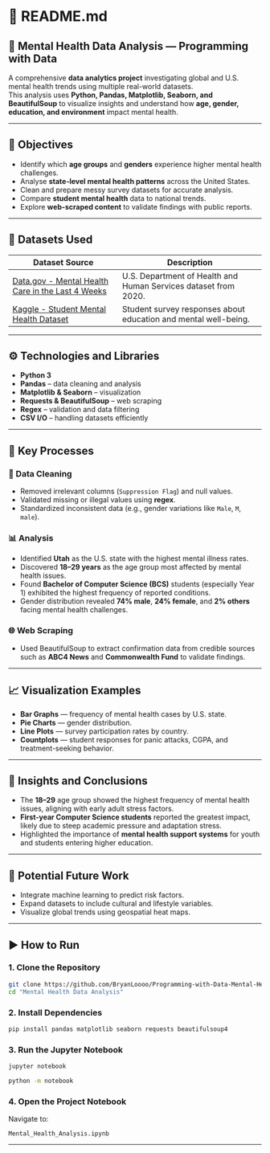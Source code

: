 # 📘 README.md
## 🧠 Mental Health Data Analysis — Programming with Data

A comprehensive **data analytics project** investigating global and U.S. mental health trends using multiple real-world datasets.  
This analysis uses **Python, Pandas, Matplotlib, Seaborn, and BeautifulSoup** to visualize insights and understand how **age, gender, education, and environment** impact mental health.

---

## 🎯 Objectives

- Identify which **age groups** and **genders** experience higher mental health challenges.
- Analyse **state-level mental health patterns** across the United States.
- Clean and prepare messy survey datasets for accurate analysis.
- Compare **student mental health** data to national trends.
- Explore **web-scraped content** to validate findings with public reports.

---

## 🧩 Datasets Used

| Dataset Source | Description |
|----------------|-------------|
| [Data.gov - Mental Health Care in the Last 4 Weeks](https://catalog.data.gov/dataset/mental-health-care-in-the-last-4-weeks) | U.S. Department of Health and Human Services dataset from 2020. |
| [Kaggle - Student Mental Health Dataset](https://www.kaggle.com/datasets/shariful07/student-mental-health) | Student survey responses about education and mental well-being. |

---

## ⚙️ Technologies and Libraries

- **Python 3**
- **Pandas** – data cleaning and analysis  
- **Matplotlib & Seaborn** – visualization  
- **Requests & BeautifulSoup** – web scraping  
- **Regex** – validation and data filtering  
- **CSV I/O** – handling datasets efficiently

---

## 🧮 Key Processes

### 🧹 Data Cleaning
- Removed irrelevant columns (`Suppression Flag`) and null values.  
- Validated missing or illegal values using **regex**.  
- Standardized inconsistent data (e.g., gender variations like `Male`, `M`, `male`).

### 📊 Analysis
- Identified **Utah** as the U.S. state with the highest mental illness rates.  
- Discovered **18–29 years** as the age group most affected by mental health issues.  
- Found **Bachelor of Computer Science (BCS)** students (especially Year 1) exhibited the highest frequency of reported conditions.  
- Gender distribution revealed **74% male**, **24% female**, and **2% others** facing mental health challenges.

### 🌐 Web Scraping
- Used BeautifulSoup to extract confirmation data from credible sources such as **ABC4 News** and **Commonwealth Fund** to validate findings.

---

## 📈 Visualization Examples

- **Bar Graphs** — frequency of mental health cases by U.S. state.  
- **Pie Charts** — gender distribution.  
- **Line Plots** — survey participation rates by country.  
- **Countplots** — student responses for panic attacks, CGPA, and treatment-seeking behavior.

---

## 🧠 Insights and Conclusions

- The **18–29** age group showed the highest frequency of mental health issues, aligning with early adult stress factors.  
- **First-year Computer Science students** reported the greatest impact, likely due to steep academic pressure and adaptation stress.  
- Highlighted the importance of **mental health support systems** for youth and students entering higher education.

---

## 🧩 Potential Future Work

- Integrate machine learning to predict risk factors.  
- Expand datasets to include cultural and lifestyle variables.  
- Visualize global trends using geospatial heat maps.

---

## ▶️ How to Run

### 1. Clone the Repository
```bash
git clone https://github.com/BryanLoooo/Programming-with-Data-Mental-Health-Analysis.git
cd "Mental Health Data Analysis"
````

### 2. Install Dependencies

```bash
pip install pandas matplotlib seaborn requests beautifulsoup4
```

### 3. Run the Jupyter Notebook

```bash
jupyter notebook

python -m notebook
```

### 4. Open the Project Notebook

Navigate to:

```
Mental_Health_Analysis.ipynb
```

---
